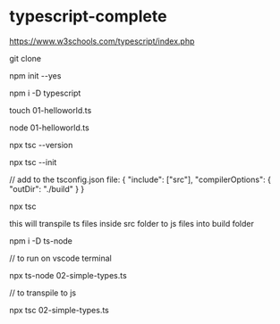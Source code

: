 # typescript-complete

https://www.w3schools.com/typescript/index.php

git clone 

npm init --yes

npm i -D typescript

touch 01-helloworld.ts

node 01-helloworld.ts

npx tsc --version

npx tsc --init

// add to the tsconfig.json file:
{
  "include": ["src"],
  "compilerOptions": {
    "outDir": "./build"
  }
}

npx tsc 

this will transpile ts files inside src folder to js files into build folder
 

npm i -D ts-node

// to run on vscode terminal 

npx ts-node 02-simple-types.ts

// to transpile to js

npx tsc 02-simple-types.ts

